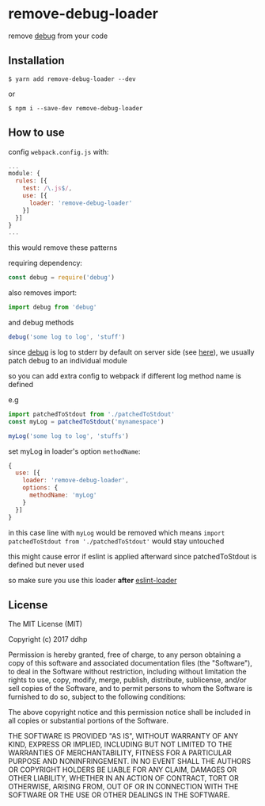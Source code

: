 # remove-debug-loader

remove [debug](https://github.com/visionmedia/debug) from your code

## Installation
```
$ yarn add remove-debug-loader --dev
```
or
```
$ npm i --save-dev remove-debug-loader
```

## How to use
config `webpack.config.js` with:

```js
...
module: {
  rules: [{
    test: /\.js$/,
    use: [{
      loader: 'remove-debug-loader'
    }]
  }]
}
...
```

this would remove these patterns

requiring dependency:

```js
const debug = require('debug')
```

also removes import:

```js
import debug from 'debug'
```

and debug methods

```js
debug('some log to log', 'stuff')
```

since [debug](https://github.com/visionmedia/debug) is log to stderr by default on server side (see [here](https://github.com/visionmedia/debug#output-streams)), we usually patch debug to an individual module

so you can add extra config to webpack if different log method name is defined

e.g

```js
import patchedToStdout from './patchedToStdout'
const myLog = patchedToStdout('mynamespace')

myLog('some log to log', 'stuffs')
```

set myLog in loader's option `methodName`:
```js
{
  use: [{
    loader: 'remove-debug-loader',
    options: {
      methodName: 'myLog'
    }
  }]
}
```

in this case line with `myLog` would be removed which means `import patchedToStdout from './patchedToStdout'` would stay untouched

this might cause error if eslint is applied afterward since patchedToStdout is defined but never used

so make sure you use this loader **after** [eslint-loader](https://github.com/MoOx/eslint-loader)

## License

The MIT License (MIT)

Copyright (c) 2017 ddhp

Permission is hereby granted, free of charge, to any person obtaining a copy of
this software and associated documentation files (the "Software"), to deal in
the Software without restriction, including without limitation the rights to
use, copy, modify, merge, publish, distribute, sublicense, and/or sell copies of
the Software, and to permit persons to whom the Software is furnished to do so,
subject to the following conditions:

The above copyright notice and this permission notice shall be included in all
copies or substantial portions of the Software.

THE SOFTWARE IS PROVIDED "AS IS", WITHOUT WARRANTY OF ANY KIND, EXPRESS OR
IMPLIED, INCLUDING BUT NOT LIMITED TO THE WARRANTIES OF MERCHANTABILITY, FITNESS
FOR A PARTICULAR PURPOSE AND NONINFRINGEMENT. IN NO EVENT SHALL THE AUTHORS OR
COPYRIGHT HOLDERS BE LIABLE FOR ANY CLAIM, DAMAGES OR OTHER LIABILITY, WHETHER
IN AN ACTION OF CONTRACT, TORT OR OTHERWISE, ARISING FROM, OUT OF OR IN
CONNECTION WITH THE SOFTWARE OR THE USE OR OTHER DEALINGS IN THE SOFTWARE.
